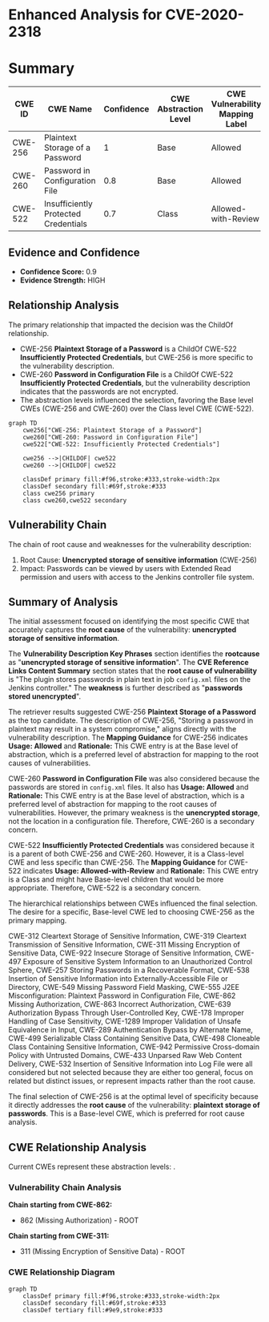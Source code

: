 # Enhanced Analysis for CVE-2020-2318

# Summary
| CWE ID | CWE Name | Confidence | CWE Abstraction Level | CWE Vulnerability Mapping Label | CWE-Vulnerability Mapping Notes |
|---|---|---|---|---|---|
| CWE-256 | Plaintext Storage of a Password | 1 | Base | Allowed | Primary CWE |
| CWE-260 | Password in Configuration File | 0.8 | Base | Allowed | Secondary Candidate |
| CWE-522 | Insufficiently Protected Credentials | 0.7 | Class | Allowed-with-Review | Secondary Candidate |

## Evidence and Confidence

*   **Confidence Score:** 0.9
*   **Evidence Strength:** HIGH

## Relationship Analysis
The primary relationship that impacted the decision was the ChildOf relationship.
- CWE-256 **Plaintext Storage of a Password** is a ChildOf CWE-522 **Insufficiently Protected Credentials**, but CWE-256 is more specific to the vulnerability description.
- CWE-260 **Password in Configuration File** is a ChildOf CWE-522 **Insufficiently Protected Credentials**, but the vulnerability description indicates that the passwords are not encrypted.
- The abstraction levels influenced the selection, favoring the Base level CWEs (CWE-256 and CWE-260) over the Class level CWE (CWE-522).

```mermaid
graph TD
    cwe256["CWE-256: Plaintext Storage of a Password"]
    cwe260["CWE-260: Password in Configuration File"]
    cwe522["CWE-522: Insufficiently Protected Credentials"]
    
    cwe256 -->|CHILDOF| cwe522
    cwe260 -->|CHILDOF| cwe522

    classDef primary fill:#f96,stroke:#333,stroke-width:2px
    classDef secondary fill:#69f,stroke:#333
    class cwe256 primary
    class cwe260,cwe522 secondary
```

## Vulnerability Chain
The chain of root cause and weaknesses for the vulnerability description:
1.  Root Cause: **Unencrypted storage of sensitive information** (CWE-256)
2.  Impact: Passwords can be viewed by users with Extended Read permission and users with access to the Jenkins controller file system.

## Summary of Analysis
The initial assessment focused on identifying the most specific CWE that accurately captures the **root cause** of the vulnerability: **unencrypted storage of sensitive information**.

The **Vulnerability Description Key Phrases** section identifies the **rootcause** as "**unencrypted storage of sensitive information**". The **CVE Reference Links Content Summary** section states that the **root cause of vulnerability** is "The plugin stores passwords in plain text in job `config.xml` files on the Jenkins controller." The **weakness** is further described as "**passwords stored unencrypted**".

The retriever results suggested CWE-256 **Plaintext Storage of a Password** as the top candidate. The description of CWE-256, "Storing a password in plaintext may result in a system compromise," aligns directly with the vulnerability description. The **Mapping Guidance** for CWE-256 indicates **Usage: Allowed** and **Rationale:** This CWE entry is at the Base level of abstraction, which is a preferred level of abstraction for mapping to the root causes of vulnerabilities.

CWE-260 **Password in Configuration File** was also considered because the passwords are stored in `config.xml` files. It also has **Usage: Allowed** and **Rationale:** This CWE entry is at the Base level of abstraction, which is a preferred level of abstraction for mapping to the root causes of vulnerabilities. However, the primary weakness is the **unencrypted storage**, not the location in a configuration file. Therefore, CWE-260 is a secondary concern.

CWE-522 **Insufficiently Protected Credentials** was considered because it is a parent of both CWE-256 and CWE-260. However, it is a Class-level CWE and less specific than CWE-256. The **Mapping Guidance** for CWE-522 indicates **Usage: Allowed-with-Review** and **Rationale:** This CWE entry is a Class and might have Base-level children that would be more appropriate. Therefore, CWE-522 is a secondary concern.

The hierarchical relationships between CWEs influenced the final selection. The desire for a specific, Base-level CWE led to choosing CWE-256 as the primary mapping.

CWE-312 Cleartext Storage of Sensitive Information, CWE-319 Cleartext Transmission of Sensitive Information, CWE-311 Missing Encryption of Sensitive Data, CWE-922 Insecure Storage of Sensitive Information, CWE-497 Exposure of Sensitive System Information to an Unauthorized Control Sphere, CWE-257 Storing Passwords in a Recoverable Format, CWE-538 Insertion of Sensitive Information into Externally-Accessible File or Directory, CWE-549 Missing Password Field Masking, CWE-555 J2EE Misconfiguration: Plaintext Password in Configuration File, CWE-862 Missing Authorization, CWE-863 Incorrect Authorization, CWE-639 Authorization Bypass Through User-Controlled Key, CWE-178 Improper Handling of Case Sensitivity, CWE-1289 Improper Validation of Unsafe Equivalence in Input, CWE-289 Authentication Bypass by Alternate Name, CWE-499 Serializable Class Containing Sensitive Data, CWE-498 Cloneable Class Containing Sensitive Information, CWE-942 Permissive Cross-domain Policy with Untrusted Domains, CWE-433 Unparsed Raw Web Content Delivery, CWE-532 Insertion of Sensitive Information into Log File were all considered but not selected because they are either too general, focus on related but distinct issues, or represent impacts rather than the root cause.

The final selection of CWE-256 is at the optimal level of specificity because it directly addresses the **root cause** of the vulnerability: **plaintext storage of passwords**. This is a Base-level CWE, which is preferred for root cause analysis.


## CWE Relationship Analysis

Current CWEs represent these abstraction levels: .


### Vulnerability Chain Analysis

**Chain starting from CWE-862:**
- 862 (Missing Authorization) - ROOT


**Chain starting from CWE-311:**
- 311 (Missing Encryption of Sensitive Data) - ROOT



### CWE Relationship Diagram

```mermaid
graph TD
    classDef primary fill:#f96,stroke:#333,stroke-width:2px
    classDef secondary fill:#69f,stroke:#333
    classDef tertiary fill:#9e9,stroke:#333
```